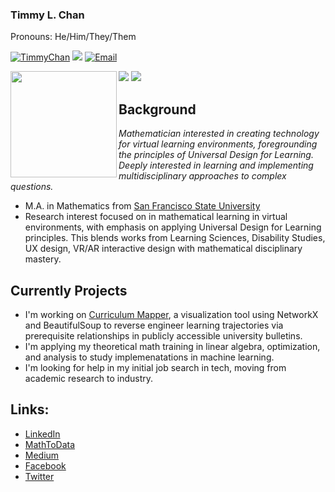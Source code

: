 ### Timmy L. Chan
Pronouns: He/Him/They/Them

<a href="https://github.com/TimmyChan"><img src="https://komarev.com/ghpvc/?username=TimmyChan&color=brightgreen" alt="TimmyChan" /></a>
<a href="https://github.com/TimmyChan?tab=followers"><img src="https://img.shields.io/github/followers/TimmyChan"></a>
<a href="mailto:mathtodata@gmail.com"><img src="https://img.shields.io/badge/Email-mathtodata@gmail.com-brightgreen" alt="Email" /></a>

<div>
  <img height="170" align="left" src="https://github-readme-stats.vercel.app/api?username=TimmyChan&count_private=true&include_all_commits=true" />
  <img src="https://github-readme-stats.vercel.app/api/top-langs/?username=TimmyChan&layout=compact" />
  <img src="https://projecteuler.net/profile/timmychan.png" />
</div>

## Background
_Mathematician interested in creating technology for virtual learning environments, foregrounding the principles of Universal Design for Learning. Deeply interested in learning and implementing multidisciplinary approaches to complex questions._

- M.A. in Mathematics from [San Francisco State University](http://math.sfsu.edu/)
- Research interest focused on in mathematical learning in virtual environments, with emphasis on applying Universal Design for Learning principles. This blends works from Learning Sciences, Disability Studies, UX design, VR/AR interactive design with mathematical disciplinary mastery. 


## Currently Projects
- I'm working on [Curriculum Mapper](https://www.github.com/timmychan/curriculummapper), a visualization tool using NetworkX and BeautifulSoup to reverse engineer learning trajectories via prerequisite relationships in publicly accessible university bulletins. 
- I'm applying my theoretical math training in linear algebra, optimization, and analysis to study implemenatations in machine learning.
- I'm looking for help in my initial job search in tech, moving from academic research to industry. 


## Links:
  - [LinkedIn](https://www.linkedin.com/in/timmy-l-chan)
  - [MathToData](https://www.mathtodata.com/)
  - [Medium](https://mathtodata.medium.com/)
  - [Facebook](https://www.facebook.com/mathtodata/)
  - [Twitter](https://www.twitter.com/mathtodata/)


